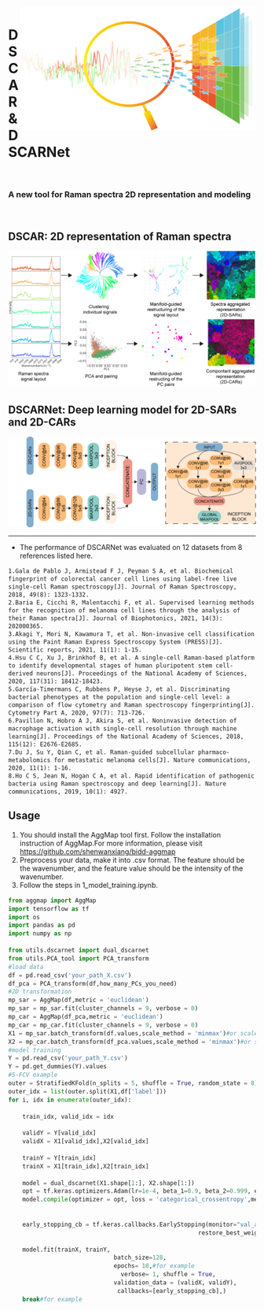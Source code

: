 <img src="picture/scarvover.png" align="right" height="250" width="480" >

# DSCAR & DSCARNet
<br />

### A new tool for Raman spectra 2D representation and modeling


<br />

## DSCAR: 2D representation of Raman spectra
![image](picture/fig.png)

## DSCARNet: Deep learning model for 2D-SARs and 2D-CARs
![image](picture/dscar_net.png)

---
- The performance of DSCARNet was evaluated on 12 datasets from 8 references listed here.
```
1.Gala de Pablo J, Armistead F J, Peyman S A, et al. Biochemical fingerprint of colorectal cancer cell lines using label‐free live single‐cell Raman spectroscopy[J]. Journal of Raman Spectroscopy, 2018, 49(8): 1323-1332.
2.Baria E, Cicchi R, Malentacchi F, et al. Supervised learning methods for the recognition of melanoma cell lines through the analysis of their Raman spectra[J]. Journal of Biophotonics, 2021, 14(3): 202000365.
3.Akagi Y, Mori N, Kawamura T, et al. Non-invasive cell classification using the Paint Raman Express Spectroscopy System (PRESS)[J]. Scientific reports, 2021, 11(1): 1-15.
4.Hsu C C, Xu J, Brinkhof B, et al. A single-cell Raman-based platform to identify developmental stages of human pluripotent stem cell-derived neurons[J]. Proceedings of the National Academy of Sciences, 2020, 117(31): 18412-18423.
5.García‐Timermans C, Rubbens P, Heyse J, et al. Discriminating bacterial phenotypes at the population and single‐cell level: a comparison of flow cytometry and Raman spectroscopy fingerprinting[J]. Cytometry Part A, 2020, 97(7): 713-726.
6.Pavillon N, Hobro A J, Akira S, et al. Noninvasive detection of macrophage activation with single-cell resolution through machine learning[J]. Proceedings of the National Academy of Sciences, 2018, 115(12): E2676-E2685.
7.Du J, Su Y, Qian C, et al. Raman-guided subcellular pharmaco-metabolomics for metastatic melanoma cells[J]. Nature communications, 2020, 11(1): 1-16.
8.Ho C S, Jean N, Hogan C A, et al. Rapid identification of pathogenic bacteria using Raman spectroscopy and deep learning[J]. Nature communications, 2019, 10(1): 4927.
```

## Usage
1. You should install the AggMap tool first. Follow the installation instruction of AggMap.For more information, please visit https://github.com/shenwanxiang/bidd-aggmap
2. Preprocess your data, make it into .csv format. The feature should be the wavenumber, and the feature value should be the intensity of the wavenumber.
3. Follow the steps in 1_model_training.ipynb.
```python
from aggmap import AggMap
import tensorflow as tf
import os
import pandas as pd
import numpy as np

from utils.dscarnet import dual_dscarnet
from utils.PCA_tool import PCA_transform
#load data
df = pd.read_csv('your_path_X.csv')
df_pca = PCA_transform(df,how_many_PCs_you_need)
#2D transformation
mp_sar = AggMap(df,metric = 'euclidean')
mp_sar = mp_sar.fit(cluster_channels = 9, verbose = 0)
mp_car = AggMap(df_pca,metric = 'euclidean')
mp_car = mp_car.fit(cluster_channels = 9, verbose = 0)
X1 = mp_sar.batch_transform(df.values,scale_method = 'minmax')#or scale=False, if no scaling
X2 = mp_car.batch_transform(df_pca.values,scale_method = 'minmax')#or scale=False, if no scaling
#model training
Y = pd.read_csv('your_path_Y.csv')
Y = pd.get_dummies(Y).values
#5-FCV example
outer = StratifiedKFold(n_splits = 5, shuffle = True, random_state = 8)
outer_idx = list(outer.split(X1,df['label']))
for i, idx in enumerate(outer_idx):
    
    train_idx, valid_idx = idx

    validY = Y[valid_idx]
    validX = X1[valid_idx],X2[valid_idx]

    trainY = Y[train_idx]
    trainX = X1[train_idx],X2[train_idx]
    
    model = dual_dscarnet(X1.shape[1:], X2.shape[1:])
    opt = tf.keras.optimizers.Adam(lr=1e-4, beta_1=0.9, beta_2=0.999, epsilon=1e-08, decay=0.0) #
    model.compile(optimizer = opt, loss = 'categorical_crossentropy',metrics=['accuracy'])


    early_stopping_cb = tf.keras.callbacks.EarlyStopping(monitor="val_accuracy", patience=10,#for example
                                                      restore_best_weights=True)

    model.fit(trainX, trainY,
                              batch_size=128, 
                              epochs= 10,#for example 
                                verbose= 1, shuffle = True, 
                              validation_data = (validX, validY), 
                               callbacks=[early_stopping_cb],)
    break#for example
```